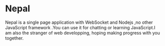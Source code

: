 # Nepal
Nepal is a single page application with WebSocket and Nodejs ,no other JavaScript framework .You can use it for chatting or learning JavaScript.I am also the stranger of web developping, hoping making progress with you together.
